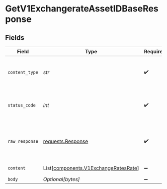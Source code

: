 # GetV1ExchangerateAssetIDBaseResponse


## Fields

| Field                                                                                  | Type                                                                                   | Required                                                                               | Description                                                                            |
| -------------------------------------------------------------------------------------- | -------------------------------------------------------------------------------------- | -------------------------------------------------------------------------------------- | -------------------------------------------------------------------------------------- |
| `content_type`                                                                         | *str*                                                                                  | :heavy_check_mark:                                                                     | HTTP response content type for this operation                                          |
| `status_code`                                                                          | *int*                                                                                  | :heavy_check_mark:                                                                     | HTTP response status code for this operation                                           |
| `raw_response`                                                                         | [requests.Response](https://requests.readthedocs.io/en/latest/api/#requests.Response)  | :heavy_check_mark:                                                                     | Raw HTTP response; suitable for custom response parsing                                |
| `content`                                 | List[[components.V1ExchangeRatesRate](../../models/components/v1exchangeratesrate.md)] | :heavy_minus_sign:                                                                     | successful operation                                                                   |
| `body`                                                                                 | *Optional[bytes]*                                                                      | :heavy_minus_sign:                                                                     | N/A                                                                                    |